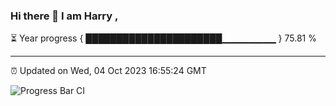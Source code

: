 ### Hi there 👋 I am Harry , 

⏳ Year progress { ██████████████████████▁▁▁▁▁▁▁▁ } 75.81 %

---

⏰ Updated on Wed, 04 Oct 2023 16:55:24 GMT

![Progress Bar CI](https://github.com/duykhang68/duykhang68/workflows/Progress%20Bar%20CI/badge.svg)
